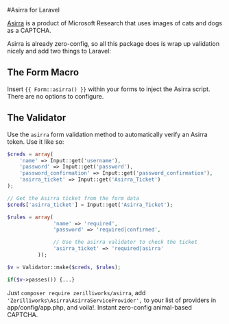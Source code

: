 #Asirra for Laravel

[Asirra](http://research.microsoft.com/en-us/um/redmond/projects/asirra/) is a product of Microsoft Research that uses
images of cats and dogs as a CAPTCHA.

Asirra is already zero-config, so all this package does is wrap up validation nicely and add two things to Laravel:

## The Form Macro

Insert `{{ Form::asirra() }}` within your forms to inject the Asirra script. There are no options to configure.

## The Validator

Use the `asirra` form validation method to automatically verify an Asirra token. Use it like so:

```php
$creds = array(
    'name' => Input::get('username'),
    'password' => Input::get('password'),
    'password_confirmation' => Input::get('password_confirmation'),
    'asirra_ticket' => Input::get('Asirra_Ticket')
);

// Get the Asirra ticket from the form data
$creds['asirra_ticket'] = Input::get('Asirra_Ticket');

$rules = array(
               'name' => 'required',
               'password' => 'required|confirmed',

               // Use the asirra validator to check the ticket
               'asirra_ticket' => 'required|asirra'
          ));

$v = Validator::make($creds, $rules);

if($v->passes()) {...}
```

Just `composer require zerilliworks/asirra`, add `'Zerilliworks\Asirra\AsirraServiceProvider',` to your list of
providers in app/config/app.php, and voila!. Instant zero-config animal-based CAPTCHA.